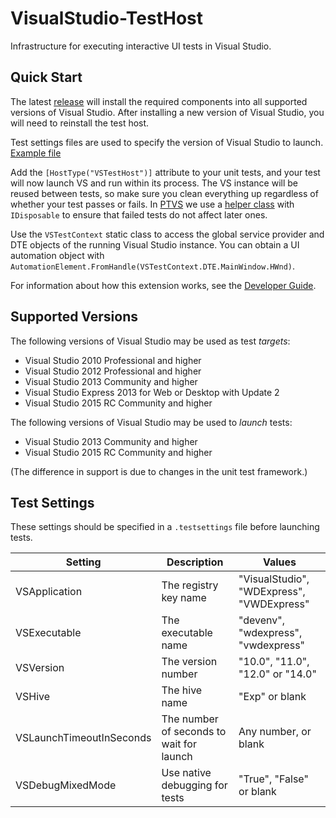 # VisualStudio-TestHost

Infrastructure for executing interactive UI tests in Visual Studio.

## Quick Start

The latest [release](https://github.com/Microsoft/VisualStudio-TestHost/releases) will install the required components into all supported versions of Visual Studio. After installing a new version of Visual Studio, you will need to reinstall the test host.

Test settings files are used to specify the version of Visual Studio to launch. [Example file](https://github.com/Microsoft/PTVS/blob/master/Build/default.14.0Exp.testsettings)

Add the `[HostType("VSTestHost")]` attribute to your unit tests, and your test will now launch VS and run within its process. The VS instance will be reused between tests, so make sure you clean everything up regardless of whether your test passes or fails. In [PTVS](https://github.com/Microsoft/PTVS) we use a [helper class](https://github.com/Microsoft/PTVS/blob/master/Common/Tests/Utilities.UI/UI/VisualStudioApp.cs) with `IDisposable` to ensure that failed tests do not affect later ones.

Use the `VSTestContext` static class to access the global service provider and DTE objects of the running Visual Studio instance. You can obtain a UI automation object with `AutomationElement.FromHandle(VSTestContext.DTE.MainWindow.HWnd)`.

For information about how this extension works, see the [Developer Guide](DeveloperGuide.md).

## Supported Versions

The following versions of Visual Studio may be used as test *targets*:

* Visual Studio 2010 Professional and higher
* Visual Studio 2012 Professional and higher
* Visual Studio 2013 Community and higher
* Visual Studio Express 2013 for Web or Desktop with Update 2
* Visual Studio 2015 RC Community and higher

The following versions of Visual Studio may be used to *launch* tests:

* Visual Studio 2013 Community and higher
* Visual Studio 2015 RC Community and higher

(The difference in support is due to changes in the unit test framework.)

## Test Settings

These settings should be specified in a `.testsettings` file before launching tests.

| Setting | Description | Values |
| --- | --- | --- |
| VSApplication | The registry key name | "VisualStudio", "WDExpress", "VWDExpress" |
| VSExecutable  | The executable name | "devenv", "wdexpress", "vwdexpress" |
| VSVersion     | The version number | "10.0", "11.0", "12.0" or "14.0" |
| VSHive | The hive name | "Exp" or blank |
| VSLaunchTimeoutInSeconds | The number of seconds to wait for launch | Any number, or blank |
| VSDebugMixedMode | Use native debugging for tests | "True", "False" or blank |
